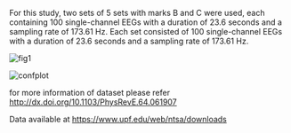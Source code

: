 For this study, two sets of 5 sets with marks B and C were used, each containing 100 single-channel EEGs with a duration of 23.6 seconds and a sampling rate of 173.61 Hz. Each set consisted of 100 single-channel EEGs with a duration of 23.6 seconds and a sampling rate of 173.61 Hz.




![fig1](https://user-images.githubusercontent.com/96732467/166003397-562139c4-fda6-4ed6-9f86-10a9c707029e.png)

![confplot](https://user-images.githubusercontent.com/96732467/166003503-dc8ad995-042f-41c5-9aca-a1dd77d0a5ba.png)

for more information of dataset please refer http://dx.doi.org/10.1103/PhysRevE.64.061907

Data available at https://www.upf.edu/web/ntsa/downloads

